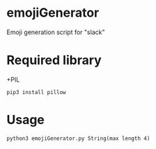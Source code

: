 # emojiGenerator
Emoji generation script for "slack"

# Required library

+PIL

`pip3 install pillow`

# Usage
`python3 emojiGenerator.py String(max length 4)`  
